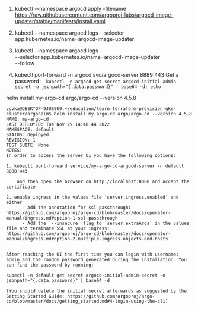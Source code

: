 1. kubectl --namespace argocd apply -filename https://raw.githubusercontent.com/argoproj-labs/argocd-image-updater/stable/manifests/install.yaml

2. kubectl --namespace argocd logs --selector app.kubernetes.io/name=argocd-image-updater

3. kubectl --namespace argocd logs \
    --selector app.kubernetes.io/name=argocd-image-updater \
    --follow


5. kubectl port-forward -n argocd svc/argocd-server 8889:443
Get a password : ``` kubectl -n argocd get secret argocd-initial-admin-secret -o jsonpath="{.data.password}" | base64 -d; echo```





helm install my-argo-cd argo/argo-cd --version 4.5.8

```
vovka@DESKTOP-9JUS0U9:~/education/learn-terraform-provision-gke-cluster/argohelm$ helm install my-argo-cd argo/argo-cd --version 4.5.8
NAME: my-argo-cd
LAST DEPLOYED: Tue Nov 29 14:48:44 2022
NAMESPACE: default
STATUS: deployed
REVISION: 1
TEST SUITE: None
NOTES:
In order to access the server UI you have the following options:

1. kubectl port-forward service/my-argo-cd-argocd-server -n default 8080:443

    and then open the browser on http://localhost:8080 and accept the certificate

2. enable ingress in the values file `server.ingress.enabled` and either
      - Add the annotation for ssl passthrough: https://github.com/argoproj/argo-cd/blob/master/docs/operator-manual/ingress.md#option-1-ssl-passthrough
      - Add the `--insecure` flag to `server.extraArgs` in the values file and terminate SSL at your ingress: https://github.com/argoproj/argo-cd/blob/master/docs/operator-manual/ingress.md#option-2-multiple-ingress-objects-and-hosts


After reaching the UI the first time you can login with username: admin and the random password generated during the installation. You can find the password by running:

kubectl -n default get secret argocd-initial-admin-secret -o jsonpath="{.data.password}" | base64 -d

(You should delete the initial secret afterwards as suggested by the Getting Started Guide: https://github.com/argoproj/argo-cd/blob/master/docs/getting_started.md#4-login-using-the-cli)

```